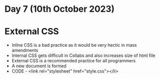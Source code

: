 # Day 7 (10th October 2023)


<h1>External CSS</h1>
<ul>
<li>Inline CSS is a bad practice as it would be very hectic in mass amendments </li>
<li>Internal CSS gets difficult in Collabs and also increases size of html file</li>
<li>External CSS is a recommended practice for all programmers</li>
<li>A new document is formed </li>
<li>CODE - &lt;link rel="stylesheet" href="style.css"&gt;&lt;/li&gt;


</ul>